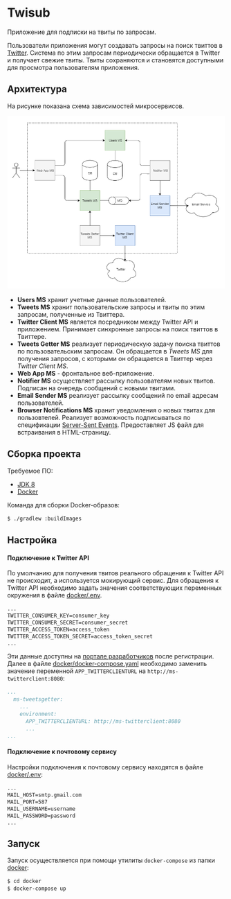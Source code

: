 Twisub
======

Приложение для подписки на твиты по запросам.

Пользователи приложения могут создавать запросы на поиск твиттов в [Twitter](https://twitter.com).
Система по этим запросам периодически обращается в Twitter и получает свежие твиты.
Твиты сохраняются и становятся доступными для просмотра пользователям приложения.


## Архитектура

На рисунке показана схема зависимостей микросервисов.

![Twisub architecture](architecture.png)

* **Users MS** хранит учетные данные пользователей.
* **Tweets MS** хранит пользовательские запросы и твиты по этим запросам, полученные из Твиттера.
* **Twitter Client MS** является посредником между Twitter API и приложением. Принимает синхронные запросы на поиск твиттов в Твиттере.
* **Tweets Getter MS** реализует периодическую задачу поиска твиттов по пользовательским запросам. Он обращается в *Tweets MS* для получения запросов, с которыми он обращается в Твиттер через *Twitter Client MS*.
* **Web App MS** - фронтальное веб-приложение.
* **Notifier MS** осуществляет рассылку пользователям новых твитов. Подписан на очередь сообщений с новыми твитами.
* **Email Sender MS** реализует рассылку сообщений по email адресам пользователей.
* **Browser Notifications MS** хранит уведомления о новых твитах для пользовтелей. Реализует возможность подписываться по спецификации [Server-Sent Events](https://www.w3.org/TR/2009/WD-eventsource-20090421/). Предоставляет JS файл для встраивания в HTML-страницу.


## Сборка проекта

Требуемое ПО:

* [JDK 8](https://www.oracle.com/technetwork/java/javase/downloads/jdk8-downloads-2133151.html)
* [Docker](https://www.docker.com/)

Команда для сборки Docker-образов:

```sh
$ ./gradlew :buildImages
```


## Настройка

#### Подключение к Twitter API

По умолчанию для получения твитов реального обращения к Twitter API не происходит, а используется мокирующий сервис.
Для обращения к Twitter API необходимо задать значения соответствующих переменных окружения в файле [docker/.env](docker/.env).

```env
...
TWITTER_CONSUMER_KEY=consumer_key
TWITTER_CONSUMER_SECRET=consumer_secret
TWITTER_ACCESS_TOKEN=access_token
TWITTER_ACCESS_TOKEN_SECRET=access_token_secret
...
```

Эти данные доступны на [портале разработчиков](https://developer.twitter.com/) после регистрации.
Далее в файле [docker/docker-compose.yaml](docker/docker-compose.yaml) необходимо заменить значение переменной `APP_TWITTERCLIENTURL` на `http://ms-twitterclient:8080`:

```yaml
...
  ms-tweetsgetter:
    ...
    environment:
      APP_TWITTERCLIENTURL: http://ms-twitterclient:8080
      ...
...
```

#### Подключение к почтовому сервису

Настройки подключения к почтовому сервису находятся в файле [docker/.env](docker/.env):

```env
...
MAIL_HOST=smtp.gmail.com
MAIL_PORT=587
MAIL_USERNAME=username
MAIL_PASSWORD=password
...
```


## Запуск

Запуск осуществляется при помощи утилиты `docker-compose` из папки [docker](docker):

```sh
$ cd docker
$ docker-compose up
```
